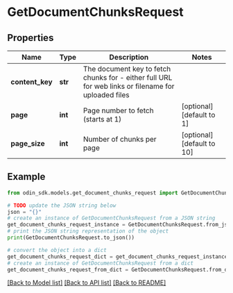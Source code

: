 # GetDocumentChunksRequest


## Properties

Name | Type | Description | Notes
------------ | ------------- | ------------- | -------------
**content_key** | **str** | The document key to fetch chunks for - either full URL for web links or filename for uploaded files | 
**page** | **int** | Page number to fetch (starts at 1) | [optional] [default to 1]
**page_size** | **int** | Number of chunks per page | [optional] [default to 10]

## Example

```python
from odin_sdk.models.get_document_chunks_request import GetDocumentChunksRequest

# TODO update the JSON string below
json = "{}"
# create an instance of GetDocumentChunksRequest from a JSON string
get_document_chunks_request_instance = GetDocumentChunksRequest.from_json(json)
# print the JSON string representation of the object
print(GetDocumentChunksRequest.to_json())

# convert the object into a dict
get_document_chunks_request_dict = get_document_chunks_request_instance.to_dict()
# create an instance of GetDocumentChunksRequest from a dict
get_document_chunks_request_from_dict = GetDocumentChunksRequest.from_dict(get_document_chunks_request_dict)
```
[[Back to Model list]](../README.md#documentation-for-models) [[Back to API list]](../README.md#documentation-for-api-endpoints) [[Back to README]](../README.md)


